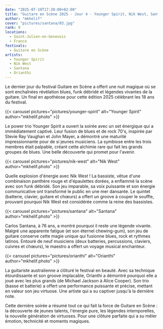 ```yaml
---
date: "2025-07-19T17:30:00+02:00"
title: "Guitare en Scène 2025 - Jour 4 - Younger Spirit, Nik West, Santana, Orianthi"
author: "mkhelif"
cover: "pictures/santana/03.jpg"
rank: 9
locations:
  - Saint-Julien-en-Genevois
  - France
festivals:
  - Guitare en Scène
artists:
  - Younger Spirit
  - Nik West
  - Santana
  - Orianthi
---
```


Le dernier jour du festival Guitare en Scène a offert une nuit magique où se sont enchaînées révélation blues, funk
débridé et légendes vivantes de la guitare. Un final en apothéose pour cette édition 2025 célébrant les 18 ans du
festival.


{{< carousel pictures="pictures/younger-spirit" alt="Younger Spirit" author="mkhelif.photo" >}}

Le power trio Younger Spirit a ouvert la soirée avec un set énergique qui a immédiatement captivé. Leur fusion de blues
et de rock 70's, inspirée par Stevie Ray Vaughan et John Mayer, a démontré une maturité impressionnante pour de si
jeunes musiciens. La symbiose entre les trois membres était palpable, créant cette alchimie rare qui fait les grands
groupes de blues. Une belle découverte qui promet pour l'avenir.


{{< carousel pictures="pictures/nik-west" alt="Nik West" author="mkhelif.photo" >}}

Quelle explosion d'énergie avec Nik West ! La bassiste, vêtue d'une combinaison panthère rouge et d'épaulettes dorées, a
enflammé la scène avec son funk débridé. Son jeu imparable, sa voix puissante et son énergie communicative ont
transformé le public en une mer dansante. Le quintet (batterie, clavier, guitare et chœurs) a offert un groove à couper
le souffle, prouvant pourquoi Nik West est considérée comme la reine des bassistes.


{{< carousel pictures="pictures/santana" alt="Santana" author="mkhelif.photo" >}}

Carlos Santana, à 76 ans, a montré pourquoi il reste une légende vivante. Malgré une apparente fatigue (et son éternel
chewing-gum), son jeu de guitare conserve cette magie unique qui fusionne blues, rock et rythmes latinos. Entouré de
neuf musiciens (deux batteries, percussions, claviers, cuivres et chœurs), le maestro a offert un voyage musical
enchanteur.


{{< carousel pictures="pictures/orianthi" alt="Orianthi" author="mkhelif.photo" >}}

La guitariste australienne a clôturé le festival en beauté. Avec sa technique étourdissante et son groove implacable,
Orianthi a démontré pourquoi elle a joué avec les plus grands (de Michael Jackson à Alice Cooper). Son trio (basse et
batterie) a offert une performance puissante et précise, mettant en valeur son jeu virtuose. Une artiste qui a su
captiver jusqu'à la dernière note.


Cette dernière soirée a résumé tout ce qui fait la force de Guitare en Scène : la découverte de jeunes talents,
l'énergie pure, les légendes intemporelles, la nouvelle génération de virtuoses. Pour une clôture parfaite qui a su
mêler émotion, technicité et moments magiques.
